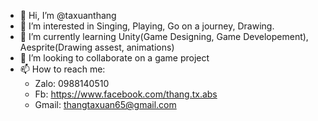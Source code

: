 - 👋 Hi, I’m @taxuanthang
- 👀 I’m interested in Singing, Playing, Go on a journey, Drawing.
- 🌱 I’m currently learning Unity(Game Designing, Game Developement), Aesprite(Drawing assest, animations) 
- 💞️ I’m looking to collaborate on a game project
- 📫 How to reach me:
  + Zalo: 0988140510
  + Fb: https://www.facebook.com/thang.tx.abs
  + Gmail: thangtaxuan65@gmail.com

<!---
taxuanthang/taxuanthang is a ✨ special ✨ repository because its `README.md` (this file) appears on your GitHub profile.
You can click the Preview link to take a look at your changes.
--->
